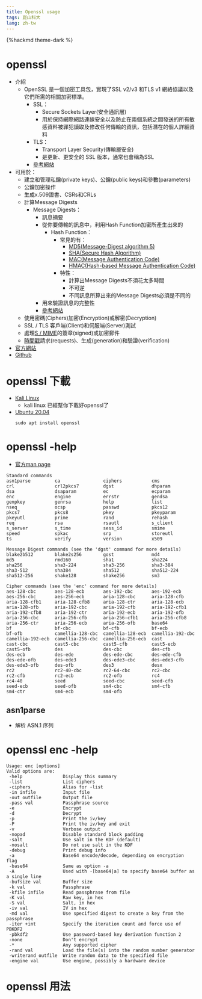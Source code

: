 ```yaml
---
title: Openssl usage
tags: 崑山科大
lang: zh-tw
---
```


{%hackmd theme-dark %}

# openssl
- 介紹
    - OpenSSL 是一個加密工具包，實現了SSL v2/v3 和TLS v1 網絡協議以及它們所需的相關加密標準。
        - SSL：
            - Secure Sockets Layer(安全通訊層)
            - 用於保持網際網路連線安全以及防止在兩個系統之間發送的所有敏感資料被罪犯讀取及修改任何傳輸的資訊，包括潛在的個人詳細資料
        - TLS：
            - Transport Layer Security(傳輸層安全)
            - 是更新、更安全的 SSL 版本，通常也會稱為SSL
        - [參考網站](https://www.websecurity.digicert.com/zh/hk/security-topics/what-is-ssl-tls-https)
- 可用於：
    - 建立和管理私鑰(private keys)、公鑰(public keys)和參數(parameters)
    - 公鑰加密操作
    - 生成x.509證書、CSRs和CRLs
    - 計算Message Digests
        - Message Digests：
            - 訊息摘要
            - 從你要傳輸的訊息中，利用Hash Function加密所產生出來的
                - Hash Function：
                    - 常見的有：
                        - [MD5(Message-Digest algorithm 5)](https://zh.wikipedia.org/wiki/MD5)
                        - [SHA(Secure Hash Algorithm)](https://zh.wikipedia.org/wiki/SHA%E5%AE%B6%E6%97%8F)
                        - [MAC(Message Authentication Code)](https://zh.wikipedia.org/wiki/%E8%A8%8A%E6%81%AF%E9%91%91%E5%88%A5%E7%A2%BC)
                        - [HMAC(Hash-based Message Authentication Code)](https://zh.wikipedia.org/wiki/HMAC)
                    - 特性：
                        - 計算出Message Digests不須花太多時間
                        - 不可逆
                        - 不同訊息所算出來的Message Digests必須是不同的
            - 用來驗證訊息的完整性
            - [參考網站](https://david50.pixnet.net/blog/post/28798505)
    - 使用密碼(Ciphers)加密(Encryption)或解密(Decryption)
    - SSL / TLS 客戶端(Client)和伺服端(Server)測試
    - 處理[S / MIME](https://zh.wikipedia.org/wiki/S/MIME)的簽章(signed)或加密郵件
    - [時間戳](https://zh.wikipedia.org/wiki/%E6%99%82%E9%96%93%E6%88%B3)請求(requests)、生成(generation)和驗證(verification)
- [官方網站](https://www.openssl.org)
- [Github](https://github.com/openssl/openssl.git)

# openssl 下載
- [Kali Linux](https://www.kali.org/get-kali/#kali-platforms)
    - kali linux 已經幫你下載好openssl了
- [Ubuntu 20.04](https://ubuntu.com/download/desktop)
    ```shell=
    sudo apt install openssl
    ```
# openssl -help
- [官方man page](https://www.openssl.org/docs/manmaster/man1/openssl.html)
```shell=
Standard commands
asn1parse         ca                ciphers           cms               
crl               crl2pkcs7         dgst              dhparam           
dsa               dsaparam          ec                ecparam           
enc               engine            errstr            gendsa            
genpkey           genrsa            help              list              
nseq              ocsp              passwd            pkcs12            
pkcs7             pkcs8             pkey              pkeyparam         
pkeyutl           prime             rand              rehash            
req               rsa               rsautl            s_client          
s_server          s_time            sess_id           smime             
speed             spkac             srp               storeutl          
ts                verify            version           x509              

Message Digest commands (see the 'dgst' command for more details)
blake2b512        blake2s256        gost              md4               
md5               rmd160            sha1              sha224            
sha256            sha3-224          sha3-256          sha3-384          
sha3-512          sha384            sha512            sha512-224        
sha512-256        shake128          shake256          sm3               

Cipher commands (see the 'enc' command for more details)
aes-128-cbc       aes-128-ecb       aes-192-cbc       aes-192-ecb       
aes-256-cbc       aes-256-ecb       aria-128-cbc      aria-128-cfb      
aria-128-cfb1     aria-128-cfb8     aria-128-ctr      aria-128-ecb      
aria-128-ofb      aria-192-cbc      aria-192-cfb      aria-192-cfb1     
aria-192-cfb8     aria-192-ctr      aria-192-ecb      aria-192-ofb      
aria-256-cbc      aria-256-cfb      aria-256-cfb1     aria-256-cfb8     
aria-256-ctr      aria-256-ecb      aria-256-ofb      base64            
bf                bf-cbc            bf-cfb            bf-ecb            
bf-ofb            camellia-128-cbc  camellia-128-ecb  camellia-192-cbc  
camellia-192-ecb  camellia-256-cbc  camellia-256-ecb  cast              
cast-cbc          cast5-cbc         cast5-cfb         cast5-ecb         
cast5-ofb         des               des-cbc           des-cfb           
des-ecb           des-ede           des-ede-cbc       des-ede-cfb       
des-ede-ofb       des-ede3          des-ede3-cbc      des-ede3-cfb      
des-ede3-ofb      des-ofb           des3              desx              
rc2               rc2-40-cbc        rc2-64-cbc        rc2-cbc           
rc2-cfb           rc2-ecb           rc2-ofb           rc4               
rc4-40            seed              seed-cbc          seed-cfb          
seed-ecb          seed-ofb          sm4-cbc           sm4-cfb           
sm4-ctr           sm4-ecb           sm4-ofb
```

## asn1parse
- 解析 ASN.1 序列
## 

# openssl enc -help
```shell=
Usage: enc [options]
Valid options are:
 -help               Display this summary
 -list               List ciphers
 -ciphers            Alias for -list
 -in infile          Input file
 -out outfile        Output file
 -pass val           Passphrase source
 -e                  Encrypt
 -d                  Decrypt
 -p                  Print the iv/key
 -P                  Print the iv/key and exit
 -v                  Verbose output
 -nopad              Disable standard block padding
 -salt               Use salt in the KDF (default)
 -nosalt             Do not use salt in the KDF
 -debug              Print debug info
 -a                  Base64 encode/decode, depending on encryption flag
 -base64             Same as option -a
 -A                  Used with -[base64|a] to specify base64 buffer as a single line
 -bufsize val        Buffer size
 -k val              Passphrase
 -kfile infile       Read passphrase from file
 -K val              Raw key, in hex
 -S val              Salt, in hex
 -iv val             IV in hex
 -md val             Use specified digest to create a key from the passphrase
 -iter +int          Specify the iteration count and force use of PBKDF2
 -pbkdf2             Use password-based key derivation function 2
 -none               Don't encrypt
 -*                  Any supported cipher
 -rand val           Load the file(s) into the random number generator
 -writerand outfile  Write random data to the specified file
 -engine val         Use engine, possibly a hardware device
```

# openssl 用法